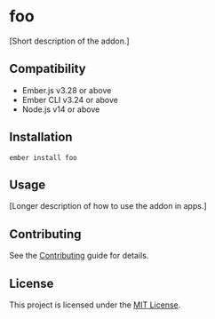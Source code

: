 # foo

[Short description of the addon.]


## Compatibility

* Ember.js v3.28 or above
* Ember CLI v3.24 or above
* Node.js v14 or above


## Installation

```
ember install foo
```


## Usage

[Longer description of how to use the addon in apps.]


## Contributing

See the [Contributing](CONTRIBUTING.md) guide for details.


## License

This project is licensed under the [MIT License](LICENSE.md).
